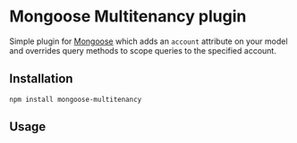 # Mongoose Multitenancy plugin

Simple plugin for [Mongoose](https://github.com/LearnBoost/mongoose) which adds an `account` attribute on your model
and overrides query methods to scope queries to the specified account.

## Installation

`npm install mongoose-multitenancy`

## Usage

